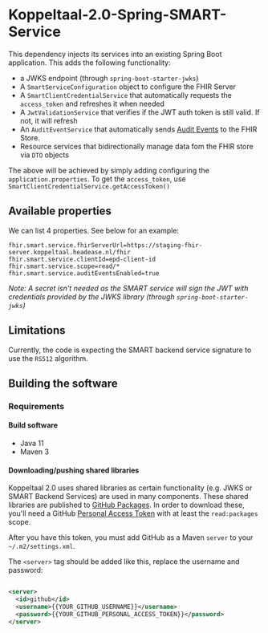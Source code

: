# Koppeltaal-2.0-Spring-SMART-Service
This dependency injects its services into an existing Spring Boot application. 
This adds the following functionality:

* a JWKS endpoint (through `spring-boot-starter-jwks`)
* A `SmartServiceConfiguration` object to configure the FHIR Server
* A `SmartClientCredentialService` that automatically requests the `access_token`
  and refreshes it when needed
* A `JwtValidationService` that verifies if the JWT auth  token is still valid. 
  If not, it will refresh
* An `AuditEventService` that automatically sends [Audit Events](https://www.hl7.org/fhir/auditevent.html)
  to the FHIR Store. 
*  Resource services that bidirectionally manage data fom the FHIR store via `DTO` objects  
  
The above will be achieved by simply adding configuring the `application.properties`.
To get the `access_token`, use `SmartClientCredentialService.getAccessToken()`

## Available properties

We can list 4 properties. See below for an example:
```properties
fhir.smart.service.fhirServerUrl=https://staging-fhir-server.koppeltaal.headease.nl/fhir
fhir.smart.service.clientId=epd-client-id
fhir.smart.service.scope=read/*
fhir.smart.service.auditEventsEnabled=true
```

_Note: A secret isn't needed as the SMART service  will sign the JWT with credentials
provided by the JWKS library (through `spring-boot-starter-jwks`)_

## Limitations
Currently, the code is expecting the SMART backend service signature to use the `RS512` algorithm.

## Building the software

### Requirements

#### Build software
* Java 11
* Maven 3

#### Downloading/pushing shared libraries

Koppeltaal 2.0 uses shared libraries as certain functionality (e.g. JWKS or SMART Backend Services)
are used in many components. These shared libraries are published
to [GitHub Packages](https://docs.github.com/en/packages/working-with-a-github-packages-registry/working-with-the-apache-maven-registry).
In order to download these, you'll need a GitHub
[Personal Access Token](https://docs.github.com/en/github/authenticating-to-github/keeping-your-account-and-data-secure/creating-a-personal-access-token)
with at least the  `read:packages` scope.

After you have this token, you must add GitHub as a Maven `server` to your `~/.m2/settings.xml`.

The `<server>` tag should be added like this, replace the username and password:

```xml

<server>
  <id>github</id>
  <username>{{YOUR_GITHUB_USERNAME}}</username>
  <password>{{YOUR_GITHUB_PERSONAL_ACCESS_TOKEN}}</password>
</server>
```